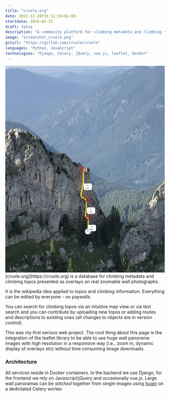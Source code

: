```yaml
---
title: "cruxle.org"
date: 2022-12-20T15:11:59+01:00
startdate: 2016-02-25
draft: false
description: "A community platform for climbing metadata and climbing topos presented as overlays on real zoomable wall photographs."
image: "screenshot_cruxle.png"
giturl: "https://gitlab.com/cruxle/cruxle"
languages: "Python, JavaScript"
technologies: "Django, Celery, jQuery, vue.js, leaflet, Docker"
---
```


<img class="img-fluid rounded float-start me-3" src="screenshot_cruxle.png">
[cruxle.org](https://cruxle.org) is a database for climbing metadata and climbing topos
presented as overlays on real zoomable wall photographs.

It is the wikipedia idea applied to topos and climbing information. Everything can be edited by everyone - no paywalls.

You can search for climbing topos via an intuitive map view or via text search and you can contribute by uploading new topos or adding routes and descriptions to existing ones (all changes to objects are in version control).

This was my first serious web project.
The cool thing about this page is the integration of the leaflet library to be able to use huge
wall panorama images with high resolution in a responsive way
(i.e., zoom in, dynamic display of overlays etc) without time consuming image downloads.

### Architecture

All services reside in Docker containers. In the backend we use Django, for the frontend
we rely on Javascript/jQuery and occasionally vue.js.
Large wall panoramas can be *stitched* together from single images using
[hugin](https://hugin.sourceforge.io/) on a dedictated Celery worker.
